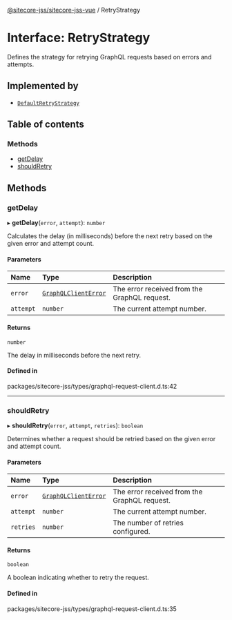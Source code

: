 [@sitecore-jss/sitecore-jss-vue](../README.md) / RetryStrategy

# Interface: RetryStrategy

Defines the strategy for retrying GraphQL requests based on errors and attempts.

## Implemented by

- [`DefaultRetryStrategy`](../classes/DefaultRetryStrategy.md)

## Table of contents

### Methods

- [getDelay](RetryStrategy.md#getdelay)
- [shouldRetry](RetryStrategy.md#shouldretry)

## Methods

### getDelay

▸ **getDelay**(`error`, `attempt`): `number`

Calculates the delay (in milliseconds) before the next retry based on the given error and attempt count.

#### Parameters

| Name      | Type                                                    | Description                                  |
| :-------- | :------------------------------------------------------ | :------------------------------------------- |
| `error`   | [`GraphQLClientError`](../README.md#graphqlclienterror) | The error received from the GraphQL request. |
| `attempt` | `number`                                                | The current attempt number.                  |

#### Returns

`number`

The delay in milliseconds before the next retry.

#### Defined in

packages/sitecore-jss/types/graphql-request-client.d.ts:42

---

### shouldRetry

▸ **shouldRetry**(`error`, `attempt`, `retries`): `boolean`

Determines whether a request should be retried based on the given error and attempt count.

#### Parameters

| Name      | Type                                                    | Description                                  |
| :-------- | :------------------------------------------------------ | :------------------------------------------- |
| `error`   | [`GraphQLClientError`](../README.md#graphqlclienterror) | The error received from the GraphQL request. |
| `attempt` | `number`                                                | The current attempt number.                  |
| `retries` | `number`                                                | The number of retries configured.            |

#### Returns

`boolean`

A boolean indicating whether to retry the request.

#### Defined in

packages/sitecore-jss/types/graphql-request-client.d.ts:35
